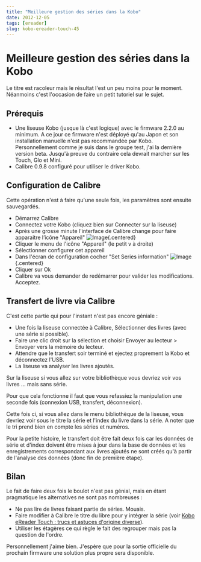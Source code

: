 ```yaml
---
title: "Meilleure gestion des séries dans la Kobo"
date: 2012-12-05
tags: [ereader]
slug: kobo-ereader-touch-45
---
```

# Meilleure gestion des séries dans la Kobo

Le titre est racoleur mais le résultat l'est un peu moins pour le moment. Néanmoins c'est l'occasion de faire un petit tutoriel sur le sujet.

## Prérequis

* Une liseuse Kobo (jusque là c'est logique) avec le firmware 2.2.0 au minimum. A ce jour ce firmware n'est déployé qu'au Japon et son installation manuelle n'est pas recommandée par Kobo. Personnellement comme je suis dans le groupe test, j'ai la dernière version beta. Jusqu'à preuve du contraire cela devrait marcher sur les Touch, Glo et Mini.
* Calibre 0.9.8 configuré pour utiliser le driver Kobo.

## Configuration de Calibre

Cette opération n'est à faire qu'une seule fois, les paramètres sont ensuite sauvegardés.

* Démarrez Calibre
* Connectez votre Kobo (cliquez bien sur Connecter sur la liseuse)
* Après une grosse minute l'interface de Calibre change pour faire apparaitre l’icône "Appareil"
![Image](/blog/calibre_appareil.jpg){.centered}
* Cliquer le menu de l'icône "Appareil" (le petit v à droite)
* Sélectionner configurer cet appareil
* Dans l'écran de configuration cocher "Set Series information"
![Image](/blog/calibre_kobo_config.jpg){.centered}
* Cliquer sur Ok
* Calibre va vous demander de redémarrer pour valider les modifications. Acceptez.

## Transfert de livre via Calibre

C'est cette partie qui pour l'instant n'est pas encore géniale :

* Une fois la liseuse connectée à Calibre, Sélectionner des livres (avec une série si possible).
* Faire une clic droit sur la sélection et choisir Envoyer au lecteur > Envoyer vers la mémoire du lecteur.
* Attendre que le transfert soir terminé et ejectez proprement la Kobo et déconnectez l'USB.
* La liseuse va analyser les livres ajoutés. 

Sur la liseuse si vous allez sur votre bibliothèque vous devriez voir vos livres ... mais sans série. 
  
Pour que cela fonctionne il faut que vous refassiez la manipulation une seconde fois (connexion USB, transfert, déconnexion).

Cette fois ci, si vous allez dans le menu bibliothèque de la liseuse, vous devriez voir sous le titre la série et l'index du livre dans la série. A noter que le tri prend bien en compte les séries et numéros.

Pour la petite histoire, le transfert doit être fait deux fois car les données de série et d'index doivent être mises à jour dans la base de données et les enregistrements correspondant aux livres ajoutés ne sont créés qu'à partir de l'analyse des données (donc fin de première étape).

## Bilan

Le fait de faire deux fois le boulot n'est pas génial, mais en étant pragmatique les alternatives ne sont pas nombreuses :

* Ne pas lire de livres faisant partie de séries. Mouais.
* Faire modifier à Calibre le titre du libre pour y intégrer la série (voir [Kobo eReader Touch : trucs et astuces d'origine diverse](/blog/kobo-ereader-touch-5)).
* Utiliser les étagères ce qui règle le fait des regrouper mais pas la question de l'ordre.

Personnellement j'aime bien. J'espère que pour la sortie officielle du prochain firmware une solution plus propre sera disponible. 
